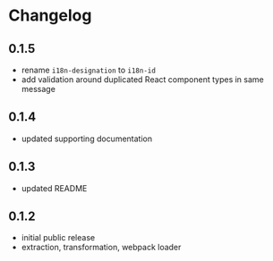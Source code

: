 # Changelog

## 0.1.5
- rename `i18n-designation` to `i18n-id`
- add validation around duplicated React component types in same message

## 0.1.4
- updated supporting documentation

## 0.1.3
- updated README

## 0.1.2
- initial public release
- extraction, transformation, webpack loader
